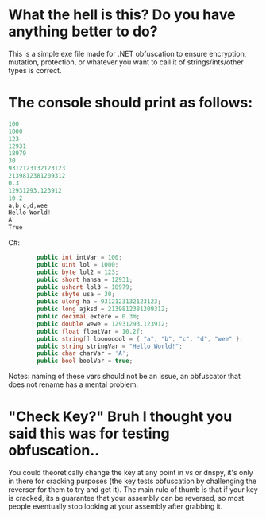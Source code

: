 # What the hell is this? Do you have anything better to do?
This is a simple exe file made for .NET obfuscation to ensure encryption, mutation, protection, or whatever you want to call it of strings/ints/other types is correct.

# The console should print as follows:

```csharp
100
1000
123
12931
18979
30
9312123132123123
2139812381209312
0.3
12931293.123912
10.2
a,b,c,d,wee
Hello World!
A
True
```
C#:
```csharp
        public int intVar = 100;
        public uint lol = 1000;
        public byte lol2 = 123;
        public short hahsa = 12931;
        public ushort lol3 = 18979;
        public sbyte usa = 30;
        public ulong ha = 9312123132123123;
        public long ajksd = 2139812381209312;
        public decimal extere = 0.3m;
        public double wewe = 12931293.123912;
        public float floatVar = 10.2f;
        public string[] loooooool = { "a", "b", "c", "d", "wee" };
        public string stringVar = "Hello World!";
        public char charVar = 'A';
        public bool boolVar = true;
```
Notes: naming of these vars should not be an issue, an obfuscator that does not rename has a mental problem.

# "Check Key?" Bruh I thought you said this was for testing obfuscation..
You could theoretically change the key at any point in vs or dnspy, it's only in there for cracking purposes (the key tests obfuscation by challenging the reverser for them to try and get it). The main rule of thumb is that if your key is cracked, its a guarantee that your assembly can be reversed, so most people eventually stop looking at your assembly after grabbing it.
